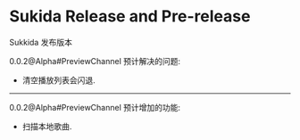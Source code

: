 # Sukida Release and Pre-release
Sukkida 发布版本

0.0.2@Alpha#PreviewChannel 预计解决的问题:
- 清空播放列表会闪退.

------------

0.0.2@Alpha#PreviewChannel 预计增加的功能:
- 扫描本地歌曲.
